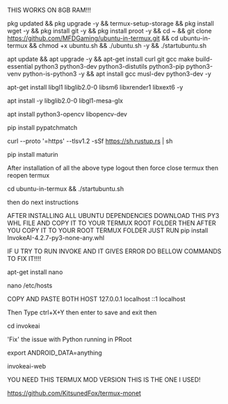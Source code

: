 THIS WORKS ON 8GB RAM!!!

pkg updated && pkg upgrade -y && termux-setup-storage &&
pkg install wget -y && pkg install git -y && pkg install proot -y &&
cd ~ && git clone https://github.com/MFDGaming/ubuntu-in-termux.git && cd ubuntu-in-termux && chmod +x ubuntu.sh && ./ubuntu.sh -y && ./startubuntu.sh 


apt update && apt upgrade -y && apt-get install curl git gcc make build-essential python3 python3-dev python3-distutils python3-pip python3-venv python-is-python3 -y &&
apt install gcc musl-dev python3-dev -y

apt-get install libgl1 libglib2.0-0 libsm6 libxrender1 libxext6 -y

apt install -y libglib2.0-0 libgl1-mesa-glx

apt install python3-opencv libopencv-dev

pip install pypatchmatch

curl --proto '=https' --tlsv1.2 -sSf https://sh.rustup.rs | sh

pip install maturin

After installation of all the above type logout then force close termux then reopen termux 

cd ubuntu-in-termux && ./startubuntu.sh

then do next instructions 


AFTER INSTALLING ALL UBUNTU DEPENDENCIES DOWNLOAD THIS PY3 WHL FILE AND COPY IT TO YOUR TERMUX ROOT FOLDER THEN AFTER YOU COPY IT TO YOUR ROOT TERMUX FOLDER JUST RUN pip install InvokeAI-4.2.7-py3-none-any.whl


IF U TRY TO RUN INVOKE AND IT GIVES ERROR DO BELLOW COMMANDS TO FIX IT!!!!

apt-get install nano

nano /etc/hosts

COPY AND PASTE BOTH HOST
127.0.0.1   localhost
::1         localhost

Then Type ctrl+X+Y then enter 
to save and exit then 

cd invokeai

'Fix' the issue with Python running in PRoot

export ANDROID_DATA=anything 




invokeai-web





YOU NEED THIS TERMUX MOD VERSION THIS IS THE ONE I USED!


https://github.com/KitsunedFox/termux-monet


